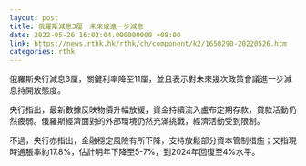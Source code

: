 ```yaml
---
layout: post
title: 俄羅斯減息3厘　未來或進一步減息
date: 2022-05-26 16:02:04.000000000 +08:00
link: https://news.rthk.hk/rthk/ch/component/k2/1650290-20220526.htm
categories: rthk
---
```


俄羅斯央行減息3厘，關鍵利率降至11厘，並且表示對未來幾次政策會議進一步減息持開放態度。

央行指出，最新數據反映物價升幅放緩，資金持續流入盧布定期存款，貸款活動仍然疲弱。俄羅斯經濟面對的外部環境仍然充滿挑戰，經濟活動受到限制。

不過，央行亦指出，金融穩定風險有所下降，支持放鬆部分資本管制措施；又指現時通脹率約17.8%，估計明年下降至5-7%，到2024年回復至4%水平。
